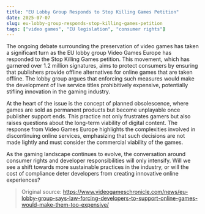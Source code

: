 ```yaml
---
title: "EU Lobby Group Responds to Stop Killing Games Petition"
date: 2025-07-07
slug: eu-lobby-group-responds-stop-killing-games-petition
tags: ["video games", "EU legislation", "consumer rights"]
---
```

The ongoing debate surrounding the preservation of video games has taken a significant turn as the EU lobby group Video Games Europe has responded to the Stop Killing Games petition. This movement, which has garnered over 1.2 million signatures, aims to protect consumers by ensuring that publishers provide offline alternatives for online games that are taken offline. The lobby group argues that enforcing such measures would make the development of live service titles prohibitively expensive, potentially stifling innovation in the gaming industry.

At the heart of the issue is the concept of planned obsolescence, where games are sold as permanent products but become unplayable once publisher support ends. This practice not only frustrates gamers but also raises questions about the long-term viability of digital content. The response from Video Games Europe highlights the complexities involved in discontinuing online services, emphasizing that such decisions are not made lightly and must consider the commercial viability of the games.

As the gaming landscape continues to evolve, the conversation around consumer rights and developer responsibilities will only intensify. Will we see a shift towards more sustainable practices in the industry, or will the cost of compliance deter developers from creating innovative online experiences? 

> Original source: https://www.videogameschronicle.com/news/eu-lobby-group-says-law-forcing-developers-to-support-online-games-would-make-them-too-expensive/